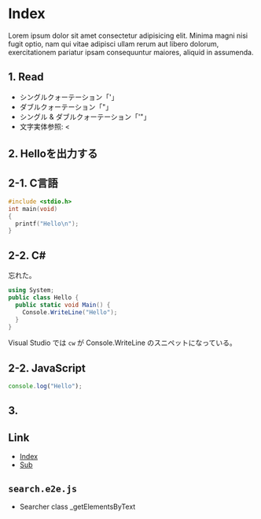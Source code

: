 # Index

Lorem ipsum dolor sit amet consectetur adipisicing elit. Minima magni nisi
fugit optio, nam qui vitae adipisci ullam rerum aut libero dolorum,
exercitationem pariatur ipsam consequuntur maiores, aliquid in assumenda.

## 1. Read

- シングルクォーテーション「'」
- ダブルクォーテーション「"」
- シングル & ダブルクォーテーション「'"」
- 文字実体参照: &lt;

## 2. Helloを出力する

## 2-1. C言語

``` c
#include <stdio.h>
int main(void)
{
  printf("Hello\n");
}
```

## 2-2. C#

忘れた。

``` csharp
using System;
public class Hello {
  public static void Main() {
    Console.WriteLine("Hello");
  }
}
```

Visual Studio では `cw` が Console.WriteLine のスニペットになっている。

## 2-2. JavaScript

``` js
console.log("Hello");
```

## 3. 

## Link

- [Index](./index.md)
- [Sub](./sub.md)

## `search.e2e.js`

- Searcher class _getElementsByText
